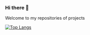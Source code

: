 ### Hi there 👋

Welcome to my repositories of projects

[![Top Langs](https://github-readme-stats.vercel.app/api/top-langs/?username=RNurNabilah)](https://github.com/anuraghazra/github-readme-stats)


<!--
**RNurNabilah/RNurNabilah** is a ✨ _special_ ✨ repository because its `README.md` (this file) appears on your GitHub profile.

Here are some ideas to get you started:

- 🔭 I’m currently working on ...
- 🌱 I’m currently learning ...
- 👯 I’m looking to collaborate on ...
- 🤔 I’m looking for help with ...
- 💬 Ask me about ...
- 📫 How to reach me: ...
- 😄 Pronouns: ...
- ⚡ Fun fact: ...
-->
